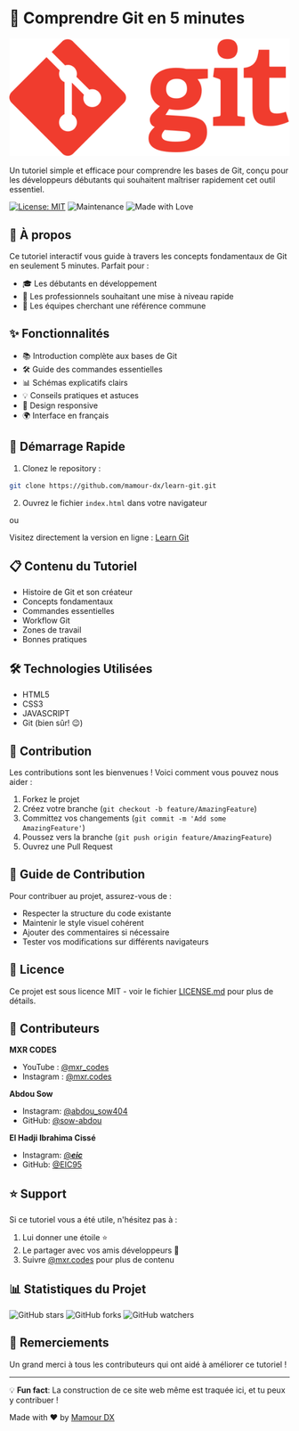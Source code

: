 # 🚀 Comprendre Git en 5 minutes

![Git Logo](assets/img/git-logo.svg)

Un tutoriel simple et efficace pour comprendre les bases de Git, conçu pour les développeurs débutants qui souhaitent maîtriser rapidement cet outil essentiel.

[![License: MIT](https://img.shields.io/badge/License-MIT-yellow.svg)](https://opensource.org/licenses/MIT)
![Maintenance](https://img.shields.io/badge/Maintained%3F-yes-green.svg)
![Made with Love](https://img.shields.io/badge/Made%20with-Love-ff69b4.svg)

## 📖 À propos

Ce tutoriel interactif vous guide à travers les concepts fondamentaux de Git en seulement 5 minutes. Parfait pour :
- 🎓 Les débutants en développement
- 💼 Les professionnels souhaitant une mise à niveau rapide
- 👥 Les équipes cherchant une référence commune

## ✨ Fonctionnalités

- 📚 Introduction complète aux bases de Git
- 🛠 Guide des commandes essentielles
- 📊 Schémas explicatifs clairs
- 💡 Conseils pratiques et astuces
- 📱 Design responsive
- 🌍 Interface en français

## 🚀 Démarrage Rapide

1. Clonez le repository :
```bash
git clone https://github.com/mamour-dx/learn-git.git
```

2. Ouvrez le fichier `index.html` dans votre navigateur

ou

Visitez directement la version en ligne : [Learn Git](https://mamour-dx.github.io/learn-git/)

## 📋 Contenu du Tutoriel

- Histoire de Git et son créateur
- Concepts fondamentaux
- Commandes essentielles
- Workflow Git
- Zones de travail
- Bonnes pratiques

## 🛠 Technologies Utilisées

- HTML5
- CSS3
- JAVASCRIPT
- Git (bien sûr! 😉)

## 🤝 Contribution

Les contributions sont les bienvenues ! Voici comment vous pouvez nous aider :

1. Forkez le projet
2. Créez votre branche (`git checkout -b feature/AmazingFeature`)
3. Committez vos changements (`git commit -m 'Add some AmazingFeature'`)
4. Poussez vers la branche (`git push origin feature/AmazingFeature`)
5. Ouvrez une Pull Request

## 📝 Guide de Contribution

Pour contribuer au projet, assurez-vous de :
- Respecter la structure du code existante
- Maintenir le style visuel cohérent
- Ajouter des commentaires si nécessaire
- Tester vos modifications sur différents navigateurs

## 📄 Licence

Ce projet est sous licence MIT - voir le fichier [LICENSE.md](LICENSE.md) pour plus de détails.

## 👤 Contributeurs

**MXR CODES**
- YouTube : [@mxr_codes](https://youtube.com/@mxr_codes)
- Instagram : [@mxr.codes](https://instagram.com/mxr.codes)
  
**Abdou Sow**
- Instagram: [@abdou_sow404](https://www.instagram.com/abdou_sow404)
- GitHub: [@sow-abdou](https://github.com/sow-abdou)

**El Hadji Ibrahima Cissé**
- Instagram: [@___eic___](https://www.instagram.com/___eic___)
- GitHub: [@EIC95](https://github.com/EIC95)

## ⭐️ Support

Si ce tutoriel vous a été utile, n'hésitez pas à :
1. Lui donner une étoile ⭐️
2. Le partager avec vos amis développeurs 🚀
3. Suivre [@mxr.codes](https://instagram.com/mxr.codes) pour plus de contenu 

## 📊 Statistiques du Projet

![GitHub stars](https://img.shields.io/github/stars/mamour-dx/learn-git?style=social)
![GitHub forks](https://img.shields.io/github/forks/mamour-dx/learn-git?style=social)
![GitHub watchers](https://img.shields.io/github/watchers/mamour-dx/learn-git?style=social)

## 🙏 Remerciements

Un grand merci à tous les contributeurs qui ont aidé à améliorer ce tutoriel !

---
💡 **Fun fact**: La construction de ce site web même est traquée ici, et tu peux y contribuer !

Made with ❤️ by [Mamour DX](https://github.com/mamour-dx)
